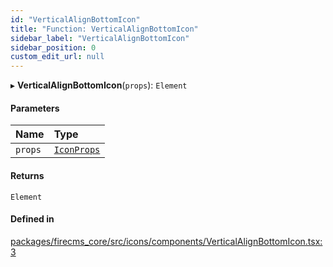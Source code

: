 ```yaml
---
id: "VerticalAlignBottomIcon"
title: "Function: VerticalAlignBottomIcon"
sidebar_label: "VerticalAlignBottomIcon"
sidebar_position: 0
custom_edit_url: null
---
```


▸ **VerticalAlignBottomIcon**(`props`): `Element`

#### Parameters

| Name | Type |
| :------ | :------ |
| `props` | [`IconProps`](../types/IconProps.md) |

#### Returns

`Element`

#### Defined in

[packages/firecms_core/src/icons/components/VerticalAlignBottomIcon.tsx:3](https://github.com/FireCMSco/firecms/blob/d45f3739/packages/firecms_core/src/icons/components/VerticalAlignBottomIcon.tsx#L3)
